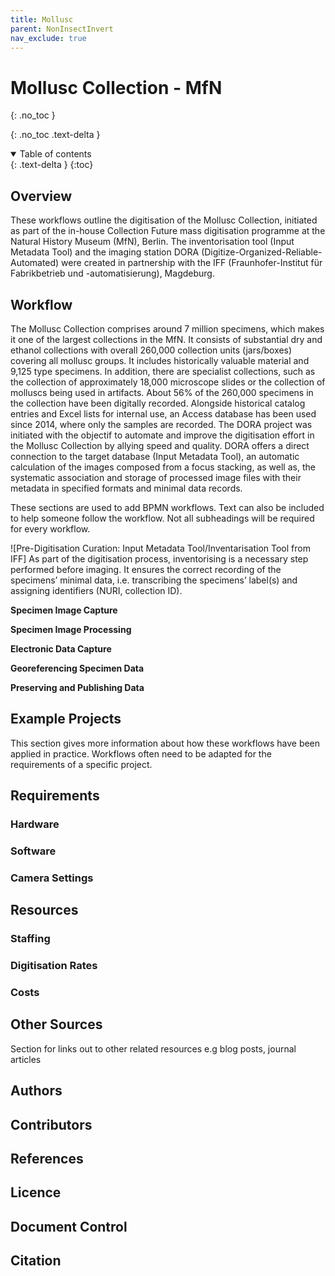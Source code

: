 ```yaml
---
title: Mollusc
parent: NonInsectInvert
nav_exclude: true
---
```

# Mollusc Collection - MfN
{: .no_toc }

  {: .no_toc .text-delta }
<details open markdown="block">
  <summary>
    Table of contents
  </summary>
  {: .text-delta } 
{:toc}
</details>
 
## Overview
These workflows outline the digitisation of the Mollusc Collection, initiated as part of the in-house Collection Future mass digitisation programme at the Natural History Museum (MfN), Berlin. The inventorisation tool (Input Metadata Tool) and the imaging station DORA (Digitize-Organized-Reliable-Automated) were created in partnership with the IFF (Fraunhofer-Institut für Fabrikbetrieb und -automatisierung), Magdeburg.

## Workflow
The Mollusc Collection comprises around 7 million specimens, which makes it one of the largest collections in the MfN. It consists of substantial dry and ethanol collections with overall 260,000 collection units (jars/boxes) covering all mollusc groups. It includes historically valuable material and 9,125 type specimens. In addition, there are specialist collections, such as the collection of approximately 18,000 microscope slides or the collection of molluscs being used in artifacts.
About 56% of the 260,000 specimens in the collection have been digitally recorded. Alongside historical catalog entries and Excel lists for internal use, an Access database has been used since 2014, where only the samples are recorded. 
The DORA project was initiated with the objectif to automate and improve the digitisation effort in the Mollusc Collection by allying speed and quality. DORA offers a direct connection to the target database (Input Metadata Tool), an automatic calculation of the images composed from a focus stacking, as well as, the systematic association and storage of processed image files with their metadata in specified formats and minimal data records.


These sections are used to add BPMN workflows. Text can also be included to help someone follow the workflow. Not all subheadings will be required for every workflow.

![Pre-Digitisation Curation: Input Metadata Tool/Inventarisation Tool from IFF]
As part of the digitisation process, inventorising is a necessary step performed before imaging. It ensures the correct recording of the specimens’ minimal data, i.e. transcribing the specimens’ label(s) and assigning identifiers (NURI, collection ID). 

**Specimen Image Capture**

**Specimen Image Processing**

**Electronic Data Capture** 

**Georeferencing Specimen Data**

**Preserving and Publishing Data**

## Example Projects
This section gives more information about how these workflows have been applied in practice. Workflows often need to be adapted for the requirements of a specific project.

## Requirements
### Hardware

### Software

### Camera Settings

## Resources

### Staffing

### Digitisation Rates

### Costs

## Other Sources
Section for links out to other related resources e.g blog posts, journal articles

## Authors

## Contributors

## References

## Licence

## Document Control

## Citation
